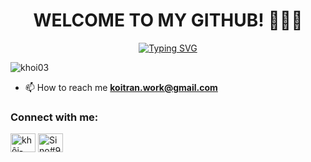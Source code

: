 <h1 align="center">WELCOME TO MY GITHUB! 👋👋👋</h1>

<p align="center"><a href="https://git.io/typing-svg"><img src="https://readme-typing-svg.demolab.com?font=Fira+Code&pause=300&center=true&width=435&lines=Hi+%F0%9F%91%8B%2C+I'm+Kh%C3%B4i;I'm+a+passionate+AI+Engineer;from+Vi%E1%BB%87t+Nam;..." alt="Typing SVG" /></a></p>


<p align="left"> <img src="https://komarev.com/ghpvc/?username=khoi03&label=Profile%20views&color=0e75b6&style=flat" alt="khoi03" /> </p>

- 📫 How to reach me **koitran.work@gmail.com**

<h3 align="left">Connect with me:</h3>
<p align="left">
<a href="https://www.linkedin.com/in/koi-tr/" target="blank"><img align="center" src="https://raw.githubusercontent.com/rahuldkjain/github-profile-readme-generator/master/src/images/icons/Social/linked-in-alt.svg" alt="khôi-trần" height="30" width="40" /></a>
<a href="https://discord.gg/Sino#9937" target="blank"><img align="center" src="https://raw.githubusercontent.com/rahuldkjain/github-profile-readme-generator/master/src/images/icons/Social/discord.svg" alt="Sino#9937" height="30" width="40" /></a>
</p>


